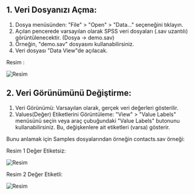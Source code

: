 ## 1. Veri Dosyanızı Açma:

1. Dosya menüsünden: "File" > "Open" > "Data..." seçeneğini tıklayın.
2. Açılan pencerede varsayılan olarak SPSS veri dosyaları (.sav uzantılı) görüntülenecektir. (Dosya -> demo.sav)
3. Örneğin, "demo.sav" dosyasını kullanabilirsiniz.
4. Veri dosyası "Data View"de açılacak.

Resim :

![Resim](https://i.ibb.co/9Y6bCmz/Open-Data.png)

## 2. Veri Görünümünü Değiştirme:

1. Veri Görünümü: Varsayılan olarak, gerçek veri değerleri gösterilir.
2. Values(Değer) Etiketlerini Görüntüleme: "View" > "Value Labels" menüsünü seçin veya araç çubuğundaki "Value Labels" butonunu kullanabilirsiniz.
Bu, değişkenlere ait etiketleri (varsa) gösterir.

Bunu anlamak için Samples dosyalarından örneğin contacts.sav örneği:

Resim 1 Değer Etiketsiz:

![Resim](https://i.ibb.co/WtVw9Tt/No-Value-Labels.png)

Resim 2 Değer Etiketli:

![Resim](https://i.ibb.co/tCnVwbq/Yes-Value-Labels.png)
